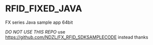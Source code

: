 # RFID_FIXED_JAVA
FX series Java sample app 64bit

*DO NOT USE THIS REPO*
use https://github.com/NDZL/FX_RFID_SDKSAMPLECODE instead thanks
